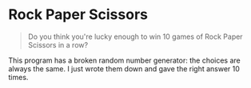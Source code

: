 # Rock Paper Scissors

> Do you think you're lucky enough to win 10 games of Rock Paper Scissors in a row?

This program has a broken random number generator: the choices are always the same. I just wrote them down and gave the right answer 10 times.

